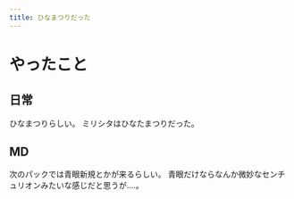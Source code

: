 ```yaml
---
title: ひなまつりだった
---
```


# やったこと

## 日常

ひなまつりらしい。
ミリシタはひなたまつりだった。

## MD

次のパックでは青眼新規とかが来るらしい。
青眼だけならなんか微妙なセンチュリオンみたいな感じだと思うが‥‥。
